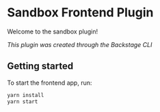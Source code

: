 # Sandbox Frontend Plugin

Welcome to the sandbox plugin!

_This plugin was created through the Backstage CLI_

## Getting started

To start the frontend app, run:

```sh
yarn install
yarn start
```
